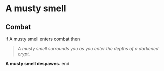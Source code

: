 # A musty smell


## Combat

if A musty smell enters combat  then


>*A musty smell surrounds you as you enter the depths of a darkened crypt.*


**A musty smell despawns.**
end